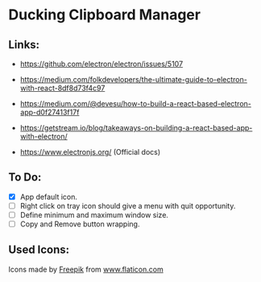 # Ducking Clipboard Manager

## Links:

* https://github.com/electron/electron/issues/5107

* https://medium.com/folkdevelopers/the-ultimate-guide-to-electron-with-react-8df8d73f4c97

* https://medium.com/@devesu/how-to-build-a-react-based-electron-app-d0f27413f17f

* https://getstream.io/blog/takeaways-on-building-a-react-based-app-with-electron/

* https://www.electronjs.org/ (Official docs)

## To Do:

* [x] App default icon.
* [ ] Right click on tray icon should give a menu with quit opportunity.
* [ ] Define minimum and maximum window size.
* [ ] Copy and Remove button wrapping.

## Used Icons:

<div>Icons made by <a href="https://www.freepik.com" title="Freepik">Freepik</a> from <a href="https://www.flaticon.com/" title="Flaticon">www.flaticon.com</a></div>